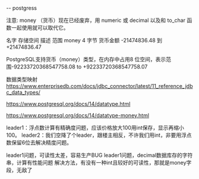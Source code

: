 


-- postgress
	
注意: money （货币）现在已经废弃，用 numeric 或 decimal 以及和 to_char 函数一起使用就可以取代它。

名字	存储空间	描述	范围
money	4 字节	货币金额	-21474836.48 到 +21474836.47

PostgreSQL支持货币（money）类型，在内存中占用8 位空间，表示范围-92233720368547758.08 to +92233720368547758.07


数据类型映射
https://www.enterprisedb.com/docs/jdbc_connector/latest/11_reference_jdbc_data_types/

https://www.postgresql.org/docs/14/datatype.html

https://www.postgresql.org/docs/14/datatype-money.html


leader1：浮点数计算有精确度问题，应该价格放大100用int保存，显示再缩小100。
leader2：我们空降了个leader，跟楼主相反，不许我们用int，非要用浮点数保留6位去解决精度问题。

leader1问题，可读性太差，容易生产BUG
leader1问题，decimal数据库存的字符串，计算有性能问题
解决方法，有没有一种int且较好的可读性，那就是money字段，无敌了


